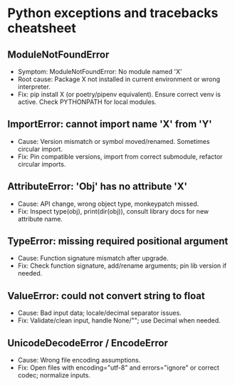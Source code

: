 # Python exceptions and tracebacks cheatsheet

## ModuleNotFoundError
- Symptom: ModuleNotFoundError: No module named 'X'
- Root cause: Package X not installed in current environment or wrong interpreter.
- Fix: pip install X (or poetry/pipenv equivalent). Ensure correct venv is active. Check PYTHONPATH for local modules.

## ImportError: cannot import name 'X' from 'Y'
- Cause: Version mismatch or symbol moved/renamed. Sometimes circular import.
- Fix: Pin compatible versions, import from correct submodule, refactor circular imports.

## AttributeError: 'Obj' has no attribute 'X'
- Cause: API change, wrong object type, monkeypatch missed.
- Fix: Inspect type(obj), print(dir(obj)), consult library docs for new attribute name.

## TypeError: missing required positional argument
- Cause: Function signature mismatch after upgrade.
- Fix: Check function signature, add/rename arguments; pin lib version if needed.

## ValueError: could not convert string to float
- Cause: Bad input data; locale/decimal separator issues.
- Fix: Validate/clean input, handle None/""; use Decimal when needed.

## UnicodeDecodeError / EncodeError
- Cause: Wrong file encoding assumptions.
- Fix: Open files with encoding="utf-8" and errors="ignore" or correct codec; normalize inputs.
